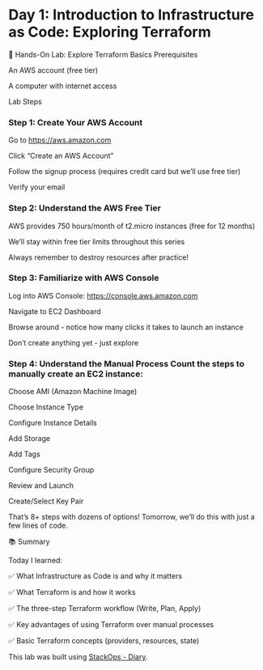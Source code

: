 # Day 1: Introduction to Infrastructure as Code: Exploring Terraform

🧪 Hands-On Lab: Explore Terraform Basics
Prerequisites

An AWS account (free tier)

A computer with internet access

Lab Steps

### Step 1: Create Your AWS Account

Go to https://aws.amazon.com

Click “Create an AWS Account”

Follow the signup process (requires credit card but we’ll use free tier)

Verify your email

### Step 2: Understand the AWS Free Tier

AWS provides 750 hours/month of t2.micro instances (free for 12 months)

We’ll stay within free tier limits throughout this series

Always remember to destroy resources after practice!

### Step 3: Familiarize with AWS Console

Log into AWS Console: https://console.aws.amazon.com

Navigate to EC2 Dashboard

Browse around - notice how many clicks it takes to launch an instance

Don’t create anything yet - just explore

### Step 4: Understand the Manual Process Count the steps to manually create an EC2 instance:

Choose AMI (Amazon Machine Image)

Choose Instance Type

Configure Instance Details

Add Storage

Add Tags

Configure Security Group

Review and Launch

Create/Select Key Pair

That’s 8+ steps with dozens of options! Tomorrow, we’ll do this with just a few lines of code.



📚 Summary

Today I learned:

✅ What Infrastructure as Code is and why it matters

✅ What Terraform is and how it works

✅ The three-step Terraform workflow (Write, Plan, Apply)

✅ Key advantages of using Terraform over manual processes

✅ Basic Terraform concepts (providers, resources, state)


This lab was built using [StackOps - Diary](https://stackopsdiary.site/day-1-introduction-to-infrastructure-as-code-exploring-terraform).